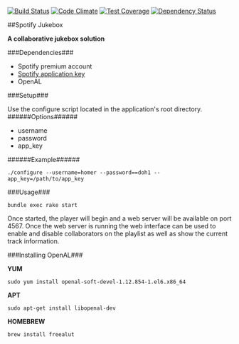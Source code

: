 [![Build Status](https://travis-ci.org/ike18t/spotify_jukebox.png?branch=master)](https://travis-ci.org/ike18t/spotify_jukebox)
[![Code Climate](https://codeclimate.com/github/ike18t/spotify_jukebox.png)](https://codeclimate.com/github/ike18t/spotify_jukebox)
[![Test Coverage](https://codeclimate.com/github/ike18t/spotify_jukebox/coverage.png)](https://codeclimate.com/github/ike18t/spotify_jukebox)
[![Dependency Status](https://gemnasium.com/ike18t/spotify_jukebox.png)](https://gemnasium.com/ike18t/spotify_jukebox)

##Spotify Jukebox

**A collaborative jukebox solution**

###Dependencies###
* Spotify premium account
* [Spotify application key](https://developer.spotify.com/technologies/libspotify/#application-keys)
* OpenAL


###Setup###

Use the configure script located in the application's root directory.
######Options######
* username
* password
* app_key

######Example######


```
./configure --username=homer --password==doh1 --app_key=/path/to/app_key
```

###Usage###

```
bundle exec rake start
```

Once started, the player will begin and a web server will be available on port 4567.  Once the web server is running the web interface can be used to enable and disable collaborators on the playlist as well as show the current track information.

###Installing OpenAL###

**YUM**

```
sudo yum install openal-soft-devel-1.12.854-1.el6.x86_64
```

**APT**

```
sudo apt-get install libopenal-dev
```

**HOMEBREW**

```
brew install freealut
```
